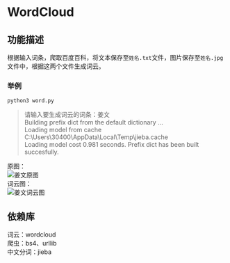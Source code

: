 # WordCloud

## 功能描述

根据输入词条，爬取百度百科，将文本保存至`姓名.txt`文件，图片保存至`姓名.jpg`文件中，根据这两个文件生成词云。  

### 举例

`python3 word.py`

> 请输入要生成词云的词条：姜文  
> Building prefix dict from the default dictionary ...  
> Loading model from cache
> C:\Users\30400\AppData\Local\Temp\jieba.cache  
> Loading model cost 0.981 seconds. 
> Prefix dict has been built succesfully. 

原图：  
![姜文原图](https://raw.githubusercontent.com/RealEasyin/WordCloud/master/%E5%A7%9C%E6%96%87.jpg)  
词云图：  
![姜文词云图](https://raw.githubusercontent.com/RealEasyin/WordCloud/master/%E5%A7%9C%E6%96%87.png)

## 依赖库

词云：wordcloud  
爬虫：bs4、urllib  
中文分词：jieba
